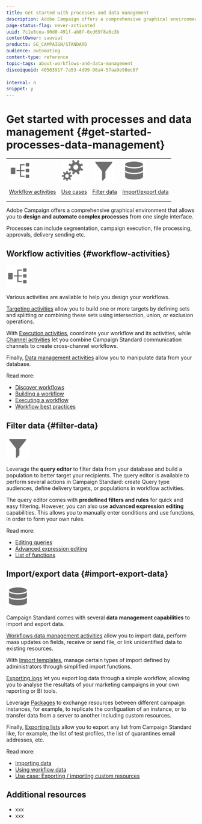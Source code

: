 ```yaml
---
title: Get started with processes and data management
description: Adobe Campaign offers a comprehensive graphical environment that allows you to design and automate processes.
page-status-flag: never-activated
uuid: 7c1e8cea-90d0-491f-ab8f-6cd69f8a6c3b
contentOwner: sauviat
products: SG_CAMPAIGN/STANDARD
audience: automating
content-type: reference
topic-tags: about-workflows-and-data-management
discoiquuid: 40503917-7a53-4d99-96a4-57aa9e98ec87

internal: n
snippet: y
---
```


# Get started with processes and data management {#get-started-processes-data-management}

<table>
<tr>
<td><img src="assets/do-not-localize/icon_workflows.svg" width="60px"><p><a href="#workflow-activities">Workflow activities</a></p></td><td><img src="assets/do-not-localize/icon_activities.svg" width="60px"><p><a href="../../automating/using/workflow-created-query-with-complement.md">Use cases</a></p></td><td><img src="assets/do-not-localize/icon_filter.svg" width="60px"><p><a href="#filter-data">Filter data</a></p></td>
<td><img src="assets/do-not-localize/icon_manage.svg" width="60px"><p><a href="#import-export-data">Import/export data</a></p></td></tr>
</table>

Adobe Campaign offers a comprehensive graphical environment that allows you to **design and automate complex processes** from one single interface.

Processes can include segmentation, campaign execution, file processing, approvals, delivery sending etc.

## Workflow activities {#workflow-activities}

<img src="assets/do-not-localize/icon_workflows.svg" width="60px">

Various activities are available to help you design your workflows.

[Targeting activities](../../automating/using/about-targeting-activities.md) allow you to build one or more targets by defining sets and splitting or combining these sets using intersection, union, or exclusion operations.

With [Execution activities](../../automating/using/about-execution-activities.md), coordinate your workflow and its activities, while [Channel activities](../../automating/using/about-channel-activities.md) let you combine Campaign Standard communication channels to create cross-channel workflows.

Finally, [Data management activities](../../automating/using/about-data-management-activities.md) allow you to manipulate data from your database.

Read more:

* [Discover workflows](../../automating/using/workflow-operating-principles.md)
* [Building a workflow](../../automating/using/building-a-workflow.md)
* [Executing a workflow](../../automating/using/executing-a-workflow.md)
* [Workflow best practices](../../automating/using/best-practices-workflows.md)


## Filter data {#filter-data}

<img src="assets/do-not-localize/icon_filter.svg" width="60px">

Leverage the **query editor** to filter data from your database and build a population to better target your recipients. The query editor is available to perform several actions in Campaign Standard: create Query type audiences, define delivery targets, or populations in workflow activities.

The query editor comes with **predefined filters and rules** for quick and easy filtering. However, you can also use **advanced expression editing** capabilities. This allows you to manually enter conditions and use functions, in order to form your own rules.

Read more:

* [Editing queries](../../automating/using/editing-queries.md)
* [Advanced expression editing](../../automating/using/advanced-expression-editing.md)
* [List of functions](../../automating/using/list-of-functions.md)

## Import/export data {#import-export-data}

<img src="assets/do-not-localize/icon_manage.svg" width="60px">

Campaign Standard comes with several **data management capabilities** to import and export data.

[Workflows data management activities](../../automating/using/about-data-management-activities.md) allow you to import data, perform mass updates on fields, receive or send file, or link unidentified data to existing resources.

With [Import templates](../../automating/using/importing-data-with-import-templates.md), manage certain types of import defined by administrators through simplified import functions.

[Exporting logs](../../automating/using/exporting-logs.md) let you export log data through a simple workflow, allowing you to analyse the resultats of your marketing campaigns in your own reporting or BI tools.

Leverage [Packages](../../automating/using/managing-packages.md) to exchange resources between different campaign instances, for example, to replicate the configuation of an instance, or to transfer data from a server to another including custom resources.

Finally, [Exporting lists](../../automating/using/exporting-lists.md) allow you to export any list from Campaign Standard like, for example, the list of test profiles, the list of quarantines email addresses, etc.

Read more:

* [Importing data](../../automating/using/importing-data.md)
* [Using workflow data](../../automating/using/using-workflow-data.md)
* [Use case: Exporting / importing custom resources](../../automating/using/exporting-importing-custom-resources.md)

## Additional resources

* xxx
* xxx
